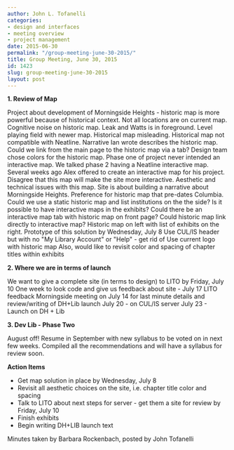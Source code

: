```yaml
---
author: John L. Tofanelli
categories:
- design and interfaces
- meeting overview
- project management
date: 2015-06-30
permalink: "/group-meeting-june-30-2015/"
title: Group Meeting, June 30, 2015
id: 1423
slug: group-meeting-june-30-2015
layout: post
---
```

<strong>1. Review of Map</strong>

Project about development of Morningside Heights - historic map is more powerful because of historical context. Not all locations are on current map. Cognitive noise on historic map. Leak and Watts is in foreground.
  Level playing field with newer map. Historical map misleading. Historical map not
  compatible with Neatline. Narrative Ian wrote describes the historic map. Could
  we link from the main page to the historic map via a tab? Design team chose colors
  for the historic map. Phase one of project never intended an interactive map. We
  talked phase 2 having a Neatline interactive map. Several weeks ago Alex offered
  to create an interactive map for his project. Disagree that this map will make the
  site more interactive. Aesthetic and technical issues with this map. Site is about
  building a narrative about Morningside Heights. Preference for historic map that
  pre-dates Columbia. Could we use a static historic map and list institutions on
  the the side? Is it possible to have interactive maps in the exhibits? Could there
  be an interactive map tab with historic map on front page? Could historic map link
  directly to interactive map? Historic map on left with list of exhibits on the right.
  Prototype of this solution by Wednesday, July 8 Use CUL/IS header but with no "My
  Library Account" or "Help" - get rid of Use current logo with historic map Also,
  would like to revisit color and spacing of chapter titles within exhibits

<strong>2. Where we are in terms of launch</strong>

We want to give a complete site (in terms
  to design) to LITO by Friday, July 10 One week to look code and give us feedback
  about site - July 17 LITO feedback Morningside meeting on July 14 for last minute
  details and review/writing of DH+Lib launch July 20 - on CUL/IS server July 23 -
  Launch on DH + Lib

<strong>3. Dev Lib - Phase Two</strong>

August off! Resume in September with new syllabus to be voted on in next few weeks. Compiled all the recommendations and will have a syllabus for review soon.

<strong>Action Items </strong>

- Get map solution in place by Wednesday, July 8
- Revisit all aesthetic choices on the site, i.e. chapter title color and spacing
- Talk to LITO about next steps for server - get them a site for review by Friday, July 10
-  Finish exhibits
- Begin writing DH+LIB launch text

Minutes taken by Barbara Rockenbach, posted by John Tofanelli
